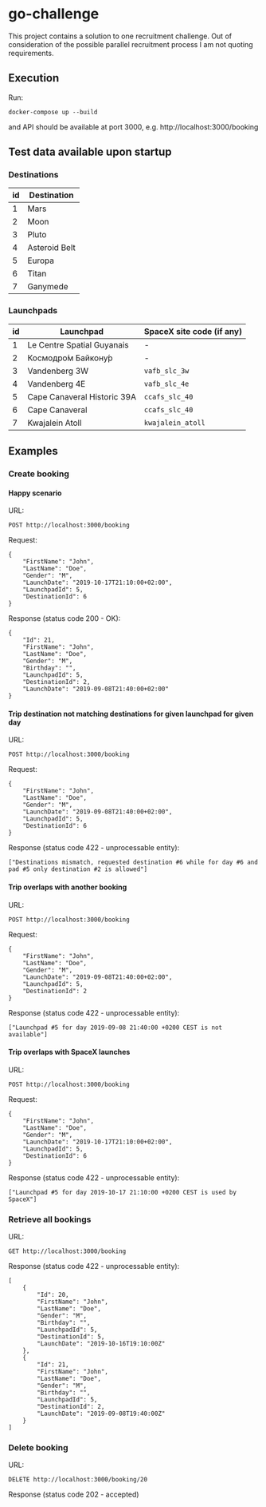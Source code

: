 # go-challenge


This project contains a solution to one recruitment challenge. Out of consideration of the possible parallel recruitment process I am not quoting requirements. 

## Execution

Run:
```
docker-compose up --build
```
and API should be available at port 3000, e.g. http://localhost:3000/booking


## Test data available upon startup

### Destinations

| id  | Destination |
| --- | ------  |
| 1   | Mars
| 2   | Moon
| 3   | Pluto
| 4   | Asteroid Belt
| 5   | Europa
| 6   | Titan
| 7   | Ganymede


### Launchpads

| id  | Launchpad                   | SpaceX site code (if any) |
| --- | --------------------------- | ------------------------- |
| 1   | Le Centre Spatial Guyanais  | -                         |
| 2   | Космодро́м Байкону́р          | -                         |
| 3   | Vandenberg 3W               | `vafb_slc_3w`             |
| 4   | Vandenberg 4E               | `vafb_slc_4e`             |
| 5   | Cape Canaveral Historic 39A | `ccafs_slc_40`            |
| 6   | Cape Canaveral              | `ccafs_slc_40`            |
| 7   | Kwajalein Atoll             | `kwajalein_atoll`         |





## Examples

### Create booking

#### Happy scenario

URL:
```
POST http://localhost:3000/booking
```

Request:
```
{
	"FirstName": "John",
	"LastName": "Doe",
	"Gender": "M",
	"LaunchDate": "2019-10-17T21:10:00+02:00",
	"LaunchpadId": 5,
	"DestinationId": 6
}
```

Response (status code 200 - OK):
```
{
    "Id": 21,
    "FirstName": "John",
    "LastName": "Doe",
    "Gender": "M",
    "Birthday": "",
    "LaunchpadId": 5,
    "DestinationId": 2,
    "LaunchDate": "2019-09-08T21:40:00+02:00"
}
```


 
#### Trip destination not matching destinations for given launchpad for given day


URL:
```
POST http://localhost:3000/booking
```

Request:
```
{
	"FirstName": "John",
	"LastName": "Doe",
	"Gender": "M",
	"LaunchDate": "2019-09-08T21:40:00+02:00",
	"LaunchpadId": 5,
	"DestinationId": 6
}
```

Response (status code 422 - unprocessable entity):
```
["Destinations mismatch, requested destination #6 while for day #6 and pad #5 only destination #2 is allowed"]
```



#### Trip overlaps with another booking

URL:
```
POST http://localhost:3000/booking
```

Request:
```
{
	"FirstName": "John",
	"LastName": "Doe",
	"Gender": "M",
	"LaunchDate": "2019-09-08T21:40:00+02:00",
	"LaunchpadId": 5,
	"DestinationId": 2
}
```

Response (status code 422 - unprocessable entity):
```
["Launchpad #5 for day 2019-09-08 21:40:00 +0200 CEST is not available"]
```


#### Trip overlaps with SpaceX launches


URL:
```
POST http://localhost:3000/booking
```

Request:
```
{
	"FirstName": "John",
	"LastName": "Doe",
	"Gender": "M",
	"LaunchDate": "2019-10-17T21:10:00+02:00",
	"LaunchpadId": 5,
	"DestinationId": 6
}
```

Response (status code 422 - unprocessable entity):
```
["Launchpad #5 for day 2019-10-17 21:10:00 +0200 CEST is used by SpaceX"]
```

### Retrieve all bookings
URL:
```
GET http://localhost:3000/booking
```

Response (status code 422 - unprocessable entity):
```
[
    {
        "Id": 20,
        "FirstName": "John",
        "LastName": "Doe",
        "Gender": "M",
        "Birthday": "",
        "LaunchpadId": 5,
        "DestinationId": 5,
        "LaunchDate": "2019-10-16T19:10:00Z"
    },
    {
        "Id": 21,
        "FirstName": "John",
        "LastName": "Doe",
        "Gender": "M",
        "Birthday": "",
        "LaunchpadId": 5,
        "DestinationId": 2,
        "LaunchDate": "2019-09-08T19:40:00Z"
    }
]
```

### Delete booking
URL:
```
DELETE http://localhost:3000/booking/20
```

Response (status code 202 - accepted)


